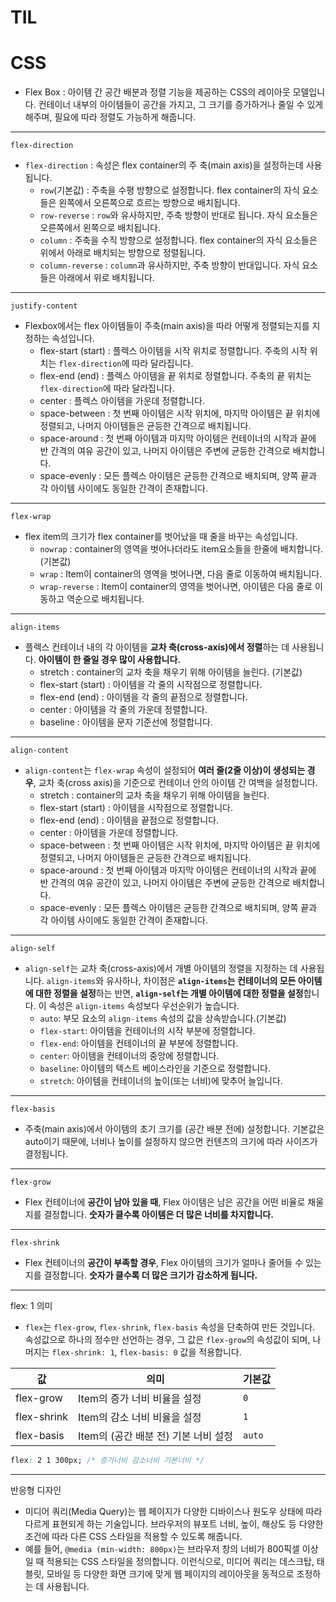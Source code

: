 # TIL

# CSS

- Flex Box : 아이템 간 공간 배분과 정렬 기능을 제공하는 CSS의 레이아웃 모델입니다. 컨테이너 내부의 아이템들이 공간을 가지고, 그 크기를 증가하거나 줄일 수 있게 해주며, 필요에 따라 정렬도 가능하게 해줍니다.

---

`flex-direction`

- `flex-direction` : 속성은 flex container의 주 축(main axis)을 설정하는데 사용됩니다.
  - `row`(기본값) : 주축을 수평 방향으로 설정합니다. flex container의 자식 요소들은 왼쪽에서 오른쪽으로 흐르는 방향으로 배치됩니다.
  - `row-reverse` : `row`와 유사하지만, 주축 방향이 반대로 됩니다. 자식 요소들은 오른쪽에서 왼쪽으로 배치됩니다.
  - `column` : 주축을 수직 방향으로 설정합니다. flex container의 자식 요소들은 위에서 아래로 배치되는 방향으로 정렬됩니다.
  - `column-reverse` : `column`과 유사하지만, 주축 방향이 반대입니다. 자식 요소들은 아래에서 위로 배치됩니다.

---

`justify-content`

- Flexbox에서는 flex 아이템들이 주축(main axis)을 따라 어떻게 정렬되는지를 지정하는 속성입니다.
  - flex-start (start) : 플렉스 아이템을 시작 위치로 정렬합니다. 주축의 시작 위치는 `flex-direction`에 따라 달라집니다.
  - flex-end (end) : 플렉스 아이템을 끝 위치로 정렬합니다. 주축의 끝 위치는 `flex-direction`에 따라 달라집니다.
  - center : 플렉스 아이템을 가운데 정렬합니다.
  - space-between : 첫 번째 아이템은 시작 위치에, 마지막 아이템은 끝 위치에 정렬되고, 나머지 아이템들은 균등한 간격으로 배치됩니다.
  - space-around : 첫 번째 아이템과 마지막 아이템은 컨테이너의 시작과 끝에 반 간격의 여유 공간이 있고, 나머지 아이템은 주변에 균등한 간격으로 배치합니다.
  - space-evenly : 모든 플렉스 아이템은 균등한 간격으로 배치되며, 양쪽 끝과 각 아이템 사이에도 동일한 간격이 존재합니다.

---

`flex-wrap`

- flex item의 크기가 flex container를 벗어났을 때 줄을 바꾸는 속성입니다.
  - `nowrap` : container의 영역을 벗어나더라도 item요소들을 한줄에 배치합니다.(기본값)
  - `wrap` : Item이 container의 영역을 벗어나면, 다음 줄로 이동하여 배치됩니다.
  - `wrap-reverse` : Item이 container의 영역을 벗어나면, 아이템은 다음 줄로 이동하고 역순으로 배치됩니다.

---

`align-items`

- 플렉스 컨테이너 내의 각 아이템을 **교차 축(cross-axis)에서 정렬**하는 데 사용됩니다. **아이템이 한 줄일 경우 많이 사용합니다.**
  - stretch : container의 교차 축을 채우기 위해 아이템을 늘린다. (기본값)
  - flex-start (start) : 아이템을 각 줄의 시작점으로 정렬합니다.
  - flex-end (end) : 아이템을 각 줄의 끝점으로 정렬합니다.
  - center : 아이템을 각 줄의 가운데 정렬합니다.
  - baseline : 아이템을 문자 기준선에 정렬합니다.

---

`align-content`

- `align-content`는 `flex-wrap` 속성이 설정되어 **여러 줄(2줄 이상)이 생성되는 경우**, 교차 축(cross axis)을 기준으로 컨테이너 안의 아이템 간 여백을 설정합니다.
  - stretch : container의 교차 축을 채우기 위해 아이템을 늘린다.
  - flex-start (start) : 아이템을 시작점으로 정렬합니다.
  - flex-end (end) : 아이템을 끝점으로 정렬합니다.
  - center : 아이템을 가운데 정렬합니다.
  - space-between : 첫 번째 아이템은 시작 위치에, 마지막 아이템은 끝 위치에 정렬되고, 나머지 아이템들은 균등한 간격으로 배치됩니다.
  - space-around : 첫 번째 아이템과 마지막 아이템은 컨테이너의 시작과 끝에 반 간격의 여유 공간이 있고, 나머지 아이템은 주변에 균등한 간격으로 배치합니다.
  - space-evenly : 모든 플렉스 아이템은 균등한 간격으로 배치되며, 양쪽 끝과 각 아이템 사이에도 동일한 간격이 존재합니다.

---

`align-self`

- `align-self`는 교차 축(cross-axis)에서 개별 아이템의 정렬을 지정하는 데 사용됩니다. `align-items`와 유사하나, 차이점은 **`align-items`는 컨테이너의 모든 아이템에 대한 정렬을 설정**하는 반면, **`align-self`는 개별 아이템에 대한 정렬을 설정**합니다. 이 속성은 `align-items` 속성보다 우선순위가 높습니다.
  - `auto`: 부모 요소의 `align-items` 속성의 값을 상속받습니다.(기본값)
  - `flex-start`: 아이템을 컨테이너의 시작 부분에 정렬합니다.
  - `flex-end`: 아이템을 컨테이너의 끝 부분에 정렬합니다.
  - `center`: 아이템을 컨테이너의 중앙에 정렬합니다.
  - `baseline`: 아이템의 텍스트 베이스라인을 기준으로 정렬합니다.
  - `stretch`: 아이템을 컨테이너의 높이(또는 너비)에 맞추어 늘입니다.

---

`flex-basis`

- 주축(main axis)에서 아이템의 초기 크기를 (공간 배분 전에) 설정합니다. 기본값은 auto이기 때문에, 너비나 높이를 설정하지 않으면 컨텐츠의 크기에 따라 사이즈가 결정됩니다.

---

`flex-grow`

- Flex 컨테이너에 **공간이 남아 있을 때**, Flex 아이템은 남은 공간을 어떤 비율로 채울지를 결정합니다. **숫자가 클수록 아이템은 더 많은 너비를 차지합니다.**

---

`flex-shrink`

- Flex 컨테이너의 **공간이 부족할 경우**, Flex 아이템의 크기가 얼마나 줄어들 수 있는지를 결정합니다. **숫자가 클수록 더 많은 크기가 감소하게 됩니다.**

---

flex: 1 의미

- `flex`는 `flex-grow`, `flex-shrink`, `flex-basis` 속성을 단축하여 만든 것입니다. 속성값으로 하나의 정수만 선언하는 경우, 그 값은 `flex-grow`의 속성값이 되며, 나머지는 `flex-shrink: 1`, `flex-basis: 0` 값을 적용합니다.

| 값          | 의미                                 | 기본값 |
| ----------- | ------------------------------------ | ------ |
| flex-grow   | Item의 증가 너비 비율을 설정         | `0`    |
| flex-shrink | Item의 감소 너비 비율을 설정         | `1`    |
| flex-basis  | Item의 (공간 배분 전) 기본 너비 설정 | `auto` |

```css
flex: 2 1 300px; /* 증가너비 감소너비 기본너비 */
```

---

반응형 디자인

- 미디어 쿼리(Media Query)는 웹 페이지가 다양한 디바이스나 원도우 상태에 따라 다르게 표현되게 하는 기술입니다. 브라우저의 뷰포트 너비, 높이, 해상도 등 다양한 조건에 따라 다른 CSS 스타일을 적용할 수 있도록 해줍니다.
- 예를 들어, `@media (min-width: 800px)`는 브라우저 창의 너비가 800픽셀 이상일 때 적용되는 CSS 스타일을 정의합니다. 이런식으로, 미디어 쿼리는 데스크탑, 태블릿, 모바일 등 다양한 화면 크기에 맞게 웹 페이지의 레이아웃을 동적으로 조정하는 데 사용됩니다.
